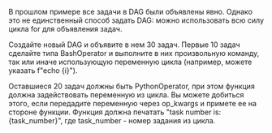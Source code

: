 В прошлом примере все задачи в DAG были объявлены явно. Однако это не единственный способ задать DAG: можно использовать всю силу цикла for для объявления задач.

Создайте новый DAG и объявите в нем 30 задач. Первые 10 задач сделайте типа BashOperator и выполните в них произвольную команду, так или иначе использующую переменную цикла (например, можете указать f"echo {i}").

Оставшиеся 20 задач должны быть PythonOperator, при этом функция должна задействовать переменную из цикла. Вы можете добиться этого, если передадите переменную через op_kwargs и примете ее на стороне функции. Функция должна печатать "task number is: {task_number}", где task_number - номер задания из цикла. 
